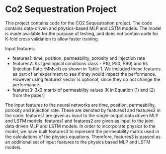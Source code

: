 # Co2 Sequestration Project

This project contains code for the CO2 Sequestration project. The code contains data-driven and physics-based MLP and LSTM models. The model is made available for the purpose of testing, and does not contain code for K-fold cross validation to allow faster training.

Input features:
* features1: time, position, permeability, porosity and injection rate
* features2: Ks  (geological  conditions  class  -  P10,  P50,  P90)  and  Rs  (Injection  Rate  -MMscf) as shown in Table 1.  We included these features as part of an experiment to see if they would impact the performance.  However using feature2 vector is optional, since  they do not change the performance.
* features3: 3x3 matrix of permeability values (K in Equation (1) and (2) from the paper)

The input features to the neural networks are time, position, permeability, porosity and injection rate. These are denoted by features1 and features2 in the code. features1 are given as input to the single-output data driven MLP and LSTM models. features1 and features2 are given as input to the joint data driven MLP and LSTM models. In order to incorporate physics to the model, we have built features3 to represent the permeability matrix used in the calculations of the physics equations. Therefore, features3 is passed as an additional set of input features to the physics based MLP and LSTM models. 

